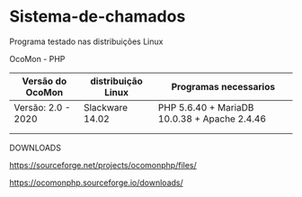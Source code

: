 # Sistema-de-chamados

Programa testado nas distribuições Linux

OcoMon - PHP

|Versão do OcoMon   | distribuição Linux |          Programas necessarios               |
|-------------------|--------------------|----------------------------------------------|
|Versão: 2.0 - 2020 | Slackware 14.02    | PHP 5.6.40 + MariaDB 10.0.38 + Apache 2.4.46 |
|||
|||




DOWNLOADS

https://sourceforge.net/projects/ocomonphp/files/

https://ocomonphp.sourceforge.io/downloads/


